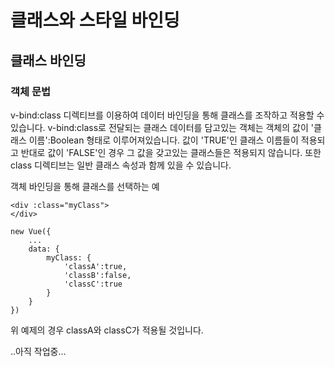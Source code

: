 # 클래스와 스타일 바인딩

## 클래스 바인딩

### 객체 문법

v-bind:class 디렉티브를 이용하여 데이터 바인딩을 통해 클래스를 조작하고 적용할 수 있습니다.
v-bind:class로 전달되는 클래스 데이터를 담고있는 객체는 객체의 값이 '클래스 이름':Boolean 형태로 이루어져있습니다.
값이 'TRUE'인 클래스 이름들이 적용되고 반대로 값이 'FALSE'인 경우 그 값을 갖고있는 클래스들은 적용되지 않습니다.
또한 class 디렉티브는 일반 클래스 속성과 함께 있을 수 있습니다.

객체 바인딩을 통해 클래스를 선택하는 예
```
<div :class="myClass">
</div>

new Vue({
    ...
    data: {
        myClass: {
            'classA':true,
            'classB':false,
            'classC':true
        }
    }
})
```

위 예제의 경우 classA와 classC가 적용될 것입니다.

..아직 작업중...